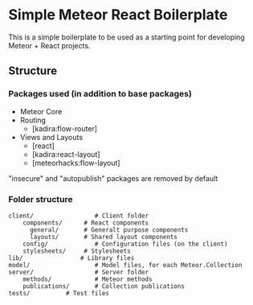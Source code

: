 # Simple Meteor React Boilerplate

This is a simple boilerplate to be used as a starting point for developing Meteor + React projects.

## Structure

### Packages used (in addition to base packages)

* Meteor Core
* Routing
  * [kadira:flow-router]
* Views and Layouts
  * [react]
  * [kadira:react-layout]
  * [meteorhacks:flow-layout]

 "insecure" and "autopublish" packages are removed by default

### Folder structure

```
client/ 				# Client folder
    components/      # React components
      general/       # Generalt purpose components
      layouts/       # Shared layout components
    config/             # Configuration files (on the client)
    stylesheets/     # Stylesheets
lib/                # Library files  
model/  				# Model files, for each Meteor.Collection
server/					# Server folder
    methods/            # Meteor methods    
    publications/       # Collection publications
tests/          # Test files
```
